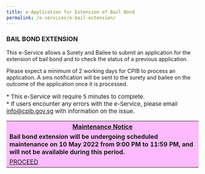 ```yaml
---
title: e-Application for Extension of Bail Bond
permalink: /e-services/e-bail-extension/
---
```


<head>
<style>
table, th, td {
  border: 0px #FDBAFD;
  border-collapse: collapse;
}
th, td {
  background-color: #FDBAFD;
}
</style>
</head>


### **BAIL BOND EXTENSION**

This e-Service allows a Surety and Bailee to submit an application for the extension of bail bond and to check the status of a previous application.

Please expect a minimum of 2 working days for CPIB to process an application. A sms notification will be sent to the surety and bailee on the outcome of the application once it is processed.

<p style="font-size:15px">
* This e-Service will require 5 minutes to complete.<br>
* If users encounter any errors with the e-Service, please email <a href = "mailto: info@cpib.gov.sg">info@cpib.gov.sg</a> with information on the issue.
</p>

<table style="width:100%">
  <tr>
    <th><U>Maintenance Notice</U></th>
  </tr>
  <tr>
    <td><B>Bail bond extension will be undergoing scheduled maintenance on 10 May 2022 from 9:00 PM to 11:59 PM, and will not be available during this period.</B></td>
  </tr>
  <tr>
    <td><a class="button_special" href="https://bail.cpib.gov.sg">PROCEED</a></td>
  </tr>
 </table>

